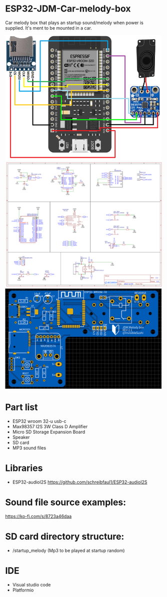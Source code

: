 # ESP32-JDM-Car-melody-box

Car melody box that plays an startup sound/melody when power is supplied. It's ment to be mounted in a car.

<img src="/Images/Schematic.png" width="500" />
<img src="/Images/Schematic%20diagram.png" width="800" />
<img src="/Images/PCB.png" width="500" />

# Part list
- ESP32 wroom 32-u usb-c
- Max98357 I2S 3W Class D Amplifier
- Micro SD Storage Expansion Board
- Speaker
- SD card
- MP3 sound files

# Libraries
- ESP32-audioI2S https://github.com/schreibfaul1/ESP32-audioI2S

# Sound file source examples:
https://ko-fi.com/s/8723a46daa

# SD card directory structure:
- /startup_melody (Mp3 to be played at startup random)

# IDE
- Visual studio code
- Platformio
